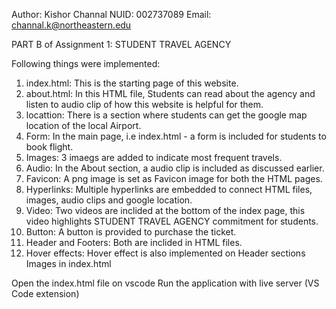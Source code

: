 Author: Kishor Channal 
NUID: 002737089 
Email: channal.k@northeastern.edu

PART B of Assignment 1: STUDENT TRAVEL AGENCY

Following things were implemented:

1. index.html: This is the starting page of this website.
2. about.html: In this HTML file, Students can read about the agency and listen to audio clip of how this website is helpful for them. 
4. locattion: There is a section where students can get the google map location of the local Airport.
5. Form: In the main page, i.e index.html - a form is included for students to book flight.
5. Images: 3 imaegs are added to indicate most frequent travels.
6. Audio: In the About section, a audio clip is included as discussed earlier.
7. Favicon: A png image is set as Favicon image for both the HTML pages.
8. Hyperlinks: Multiple hyperlinks are embedded to connect HTML files, images, audio clips and google location. 
9. Video: Two videos are inclided at the bottom of the index page, this video highlights STUDENT TRAVEL AGENCY commitment for students.
10. Button: A button is provided to purchase the ticket. 
11. Header and Footers: Both are inclided in HTML files.
12. Hover effects: Hover effect is also implemented on Header sections Images in index.html



Open the index.html file on vscode
Run the application with live server (VS Code extension)
